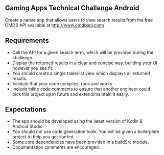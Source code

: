 ## Gaming Apps Technical Challenge Android

Create a native app that allows users to view search results from the free OMDB API available at http://www.omdbapi.com/

## Requirements

- Call the API for a given search term, which will be provided during the challenge.
- Display the returned results in a clear and concise way, building your UI however you see fit.
- You should create a single table/list view which displays all returned results.
- Validate that your code compiles, runs and works.
- Include inline code comments to ensure that another engineer could pick this project up in future and extend/maintain it easily.

## Expectations

- The app should be developed using the latest version of Kotlin & Android Studio.
- You should not use code generation tools. You will be given a boilerplate project to help you get started.
- Some core dependencies have been provided in a buildSrc module.
- Documentation comments are encouraged.



